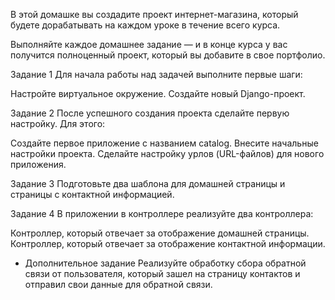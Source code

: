 В этой домашке вы создадите проект интернет-магазина, который будете дорабатывать на каждом уроке в течение всего курса. 


Выполняйте каждое домашнее задание — и в конце курса у вас получится полноценный проект, который вы добавите в свое портфолио.


Задание 1
Для начала работы над задачей выполните первые шаги:


 Настройте виртуальное окружение.
 Создайте новый Django-проект.

 
Задание 2
После успешного создания проекта сделайте первую настройку. Для этого:


 Создайте первое приложение с названием catalog.
 Внесите начальные настройки проекта.
 Сделайте настройку урлов (URL-файлов) для нового приложения.

 
Задание 3
Подготовьте два шаблона для домашней страницы и страницы с контактной информацией.


Задание 4
В приложении в контроллере реализуйте два контроллера:


 Контроллер, который отвечает за отображение домашней страницы.
 Контроллер, который отвечает за отображение контактной информации.
* Дополнительное задание
Реализуйте обработку сбора обратной связи от пользователя, который зашел на страницу контактов и отправил свои данные для обратной связи.
